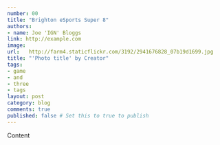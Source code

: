 ```yaml
---
number: 00
title: "Brighton eSports Super 8"
authors:
- name: Joe 'IGN' Bloggs
link: http://example.com
image:
url:   http://farm4.staticflickr.com/3192/2941676828_07b19d1699.jpg
title: "'Photo title' by Creator"
tags:
- game
- and
- three
- tags
layout: post
category: blog
comments: true
published: false # Set this to true to publish
---
```


Content